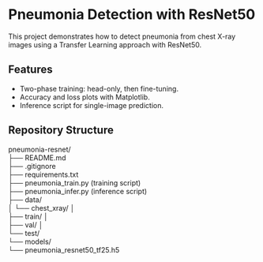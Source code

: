 # Pneumonia Detection with ResNet50

This project demonstrates how to detect pneumonia from chest X-ray images using a Transfer Learning approach with ResNet50. 

## Features
- Two-phase training: head-only, then fine-tuning.
- Accuracy and loss plots with Matplotlib.
- Inference script for single-image prediction.

## Repository Structure  
pneumonia-resnet/  
├── README.md  
├── .gitignore  
├── requirements.txt  
├── pneumonia_train.py (training script)  
├── pneumonia_infer.py (inference script)  
├── data/  
│ └── chest_xray/ │  
      ├── train/ │  
      ├── val/ │  
      └── test/  
└── models/  
      └── pneumonia_resnet50_tf25.h5  
 
